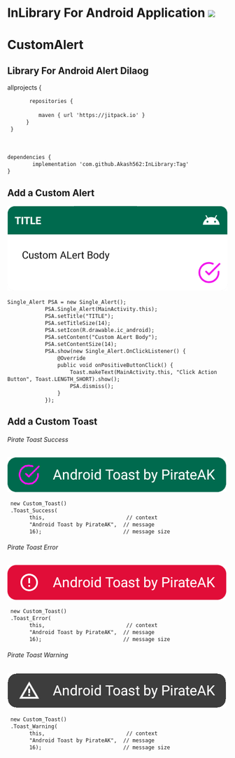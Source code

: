 # InLibrary For Android Application      [![](https://jitpack.io/v/Akash562/InLibrary.svg)](https://jitpack.io/#Akash562/InLibrary)



# CustomAlert  

## Library For Android Alert Dilaog   

allprojects { 


		   repositories { 
		
			  maven { url 'https://jitpack.io' } 
		  } 
  	 } 
  
  
  
    dependencies {
	        implementation 'com.github.Akash562:InLibrary:Tag'
	} 
  
  
  ## Add a Custom Alert 
  
  ![logo](https://github.com/Akash562/inLibrary/blob/master/app/ScreenShot/alert.png)
  
	Single_Alert PSA = new Single_Alert();
                PSA.Single_Alert(MainActivity.this);
                PSA.setTitle("TITLE");
                PSA.setTitleSize(14);
                PSA.setIcon(R.drawable.ic_android);
                PSA.setContent("Custom ALert Body");
                PSA.setContentSize(14);
                PSA.show(new Single_Alert.OnClickListener() {
                    @Override
                    public void onPositiveButtonClick() {
                        Toast.makeText(MainActivity.this, "Click Action Button", Toast.LENGTH_SHORT).show();
                        PSA.dismiss();
                    }
                });
		
## Add a Custom Toast

###### Pirate Toast Success  
![logo](https://github.com/Akash562/inLibrary/blob/master/app/ScreenShot/toast%20success.png)
                 
	 new Custom_Toast()
	 .Toast_Success(
	       this,                          // context
	       "Android Toast by PirateAK",  // message
	       16);                          // message size               
	      
###### Pirate Toast Error      
![logo](https://github.com/Akash562/inLibrary/blob/master/app/ScreenShot/toast%20error.png)

	 new Custom_Toast()
	 .Toast_Error(
	       this,                          // context
	       "Android Toast by PirateAK",  // message
	       16);                          // message size
	       
	       
###### Pirate Toast Warning	       
![logo](https://github.com/Akash562/inLibrary/blob/master/app/ScreenShot/toast%20warning.png)

	 new Custom_Toast()
	 .Toast_Warning(
	       this,                          // context
	       "Android Toast by PirateAK",  // message
	       16);                          // message size
	       
	       

